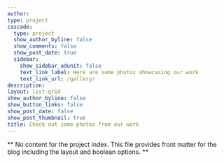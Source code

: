 ```yaml
---
author: 
type: project
cascade:
  type: project
  show_author_byline: false
  show_comments: false
  show_post_date: true
  sidebar:
    show_sidebar_adunit: false
    text_link_label: Here are some photos showcasing our work
    text_link_url: /gallery/
description:
layout: list-grid
show_author_byline: false
show_button_links: false
show_post_date: false
show_post_thumbnail: true
title: Check out some photos from our work
---
```


** No content for the project index. This file provides front matter for the blog including the layout and boolean options. **
